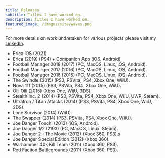 ```yaml
---
title: Releases
subtitle: Titles I have worked on.
description: Titles I have worked on.
featured_image: /images/site/waves.png
---
```


For more details on work undretaken for various projects please visit my [LinkedIn](https://www.linkedin.com/in/alexdixon1611/).

- Erica iOS (2021)
- Erica (2019) (PS4) + Companion App (iOS, Android)
- Football Manager 2018 (2017) (PC, MacOS, Linux, iOS, Android).
- Football Manager 2017 (2016) (PC, MacOS, Linux, iOS, Android).
- Football Manager 2016 (2015) (PC, MacOS, Linux, iOS, Android).  
- The Swindle (2015) (PS3, PSVita, PS4, Xbox One, WiiU).  
- Nova 111 (2015) (PS3, PSVita, PS4, Xbox One, WiiU).  
- Olli Olli (2015) (Xbox One, WiiU, 3DS).  
- Stealth Inc. 2 (2014) (PS3, PSVita, PS4, Xbox One, WiiU, UWP, Steam).  
- Ultratron / Titan Attacks (2014) (PS3, PSVita, PS4, Xbox One, WiiU, 3DS).  
- Lone Survivor (2014) (WiiU).
- The Swapper (2014) (PS3, PSVita, PS4, Xbox One, WiiU).
- Joe Danger Touch! (2013) (iOS, Android).
- Joe Danger 1/2 (2103) (PC, MacOS, Linux, Steam).
- Joe Danger 2 : The Movie (2012) (Xbox 360, PS3).s
- Joe Danger Special Edition (2012) (Xbox 360).
- Warhammer 40k Kill Team (2011) (Xbox 360, PS3).
- Red Faction Battlegrounds (2011) (Xbox 360, PS3).
